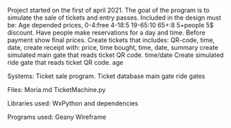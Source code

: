 Project started on the first of april 2021. 
The goal of the program is to simulate the sale of tickets and entry passes.
Included in the design must be:
Age depended prices, 0-4:free 4-18:5 19-65:10 65+:8 5+people 5$ discount.
Have people make reservations for a day and time.
Before payment show final prices.
Create tickets that includes: QR-code, time, date, 
create receipt with: price, time bought, time, date, summary 
create simulated main gate that reads ticket QR code. time/date
Create simulated ride gate that reads ticket QR code. age

Systems:
Ticket sale program.
Ticket database
main gate
ride gates

Files:
Moria.md
TicketMachine.py

Libraries used:
WxPython and dependencies

Programs used:
Geany
Wireframe
